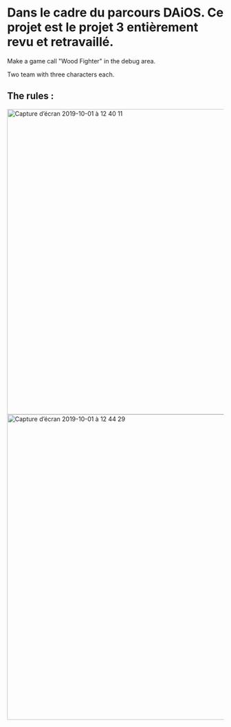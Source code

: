 # Dans le cadre du parcours DAiOS. Ce projet est le projet 3 entièrement revu et retravaillé.


Make a game call "Wood Fighter" in the debug area.

Two team with three characters each. 

## The rules :
<img width="709" alt="Capture d’écran 2019-10-01 à 12 40 11" src="https://user-images.githubusercontent.com/39524369/65955519-9d56cb00-e448-11e9-8103-b8ae48eb89ba.png">

<img width="709" alt="Capture d’écran 2019-10-01 à 12 44 29" src="https://user-images.githubusercontent.com/39524369/65955808-3685e180-e449-11e9-86b5-f343b716cac4.png">

